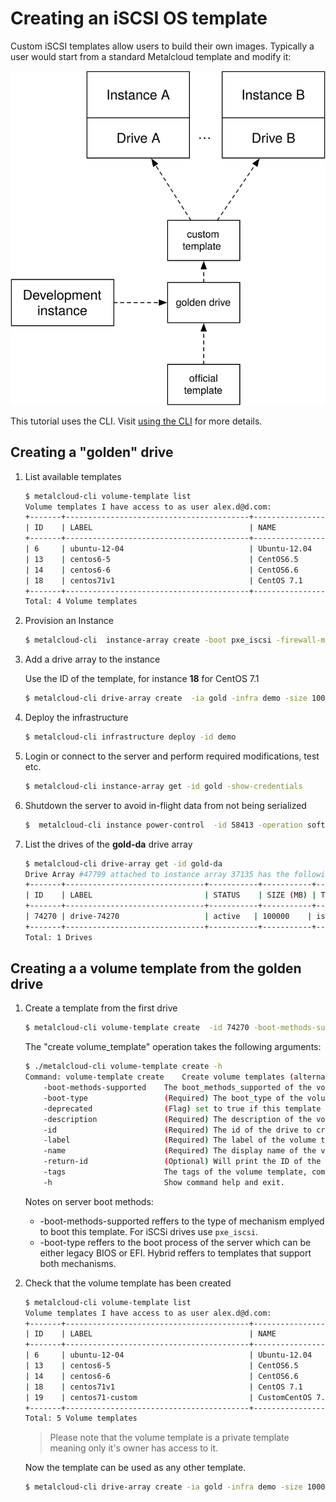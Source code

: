 # Creating an iSCSI OS template

Custom iSCSI templates allow users to build their own images. Typically a user would start from a standard Metalcloud template and modify it:

![](/assets/advanced/creating_custom_template1.svg)

This tutorial uses the CLI. Visit [using the CLI](/guides/using_the_cli) for more details.

## Creating a "golden" drive

1. List available templates

	```bash
	$ metalcloud-cli volume-template list
	Volume templates I have access to as user alex.d@d.com:
	+-------+-----------------------------------------+----------------------------------+-------+---------------------------+-----------+
	| ID    | LABEL                                   | NAME                             | SIZE  | STATUS                    | FLAGS     |
	+-------+-----------------------------------------+----------------------------------+-------+---------------------------+-----------+
	| 6     | ubuntu-12-04                            | Ubuntu-12.04                     | 40960 | deprecated_deny_provision |           |
	| 13    | centos6-5                               | CentOS6.5                        | 40960 | deprecated_allow_expand   |           |
	| 14    | centos6-6                               | CentOS6.6                        | 41000 | deprecated_allow_expand   |           |
	| 18    | centos71v1                              | CentOS 7.1                       | 40960 | deprecated_allow_expand   |           |
	+-------+-----------------------------------------+----------------------------------+-------+---------------------------+-----------+
	Total: 4 Volume templates
	```

2. Provision an Instance 


	```bash
	$ metalcloud-cli  instance-array create -boot pxe_iscsi -firewall-management-disabled -infra demo -instance-count 1 -label gold
	```
3. Add a drive array to the instance

	Use the ID of the template, for instance **18** for CentOS 7.1

	```bash
	$ metalcloud-cli drive-array create  -ia gold -infra demo -size 100000 -label gold-da -template 18
	```

4. Deploy the infrastructure

	```bash
	$ metalcloud-cli infrastructure deploy -id demo
	```

5. Login or connect to the server and perform required modifications, test etc.

	```bash
	$ metalcloud-cli instance-array get -id gold -show-credentials
	```

6. Shutdown the server to avoid in-flight data from not being serialized
	```bash
	$  metalcloud-cli instance power-control  -id 58413 -operation soft
	```

7. List the drives of the **gold-da** drive array

	```bash
	$ metalcloud-cli drive-array get -id gold-da
	Drive Array #47799 attached to instance array 37135 has the following drives:
	+-------+-------------------------------+-----------+-----------+-----------+-------------------------------+--------------------------+--------------------------+
	| ID    | LABEL                         | STATUS    | SIZE (MB) | TYPE      | ATTACHED TO                   | TEMPLATE                 | DETAILS                  |
	+-------+-------------------------------+-----------+-----------+-----------+-------------------------------+--------------------------+--------------------------+
	| 74270 | drive-74270                   | active   | 100000    | iscsi_ssd | instance-58413                |                          | none  none               |
	+-------+-------------------------------+-----------+-----------+-----------+-------------------------------+--------------------------+--------------------------+
	Total: 1 Drives
	```


## Creating a a volume template from the golden drive

1. Create a template from the first drive

	```bash
	$ metalcloud-cli volume-template create  -id 74270 -boot-methods-supported pxe_iscsi -boot-type hybrid -label "centos7.1-custom" -description "Custom 7.1 template" -name "Custom Centos 7.1"
	```

	The "create volume_template" operation takes the following arguments:
	```bash
	$ ./metalcloud-cli volume-template create -h
	Command: volume-template create    Create volume templates (alternatively use "new vt")
		-boot-methods-supported    The boot_methods_supported of the volume template. Defaults to 'pxe_iscsi'.
		-boot-type                 (Required) The boot_type of the volume template. Possible values: 'uefi_only','legacy_only','hybrid' 
		-deprecated                (Flag) set to true if this template is deprecated
		-description               (Required) The description of the volume template
		-id                        (Required) The id of the drive to create the volume template from
		-label                     (Required) The label of the volume template
		-name                      (Required) The display name of the volume template
		-return-id                 (Optional) Will print the ID of the created Drive Array. Useful for automating tasks.
		-tags                      The tags of the volume template, comma separated.
		-h                         Show command help and exit.
	```
	Notes on server boot methods:
	* -boot-methods-supported reffers to the type of mechanism emplyed to boot this template. For iSCSi drives use `pxe_iscsi`.
	* -boot-type reffers to the boot process of the server which can be either legacy BIOS or EFI. Hybrid reffers to templates that support both mechanisms.

2. Check that the volume template has been created

	```bash
	$ metalcloud-cli volume-template list
	Volume templates I have access to as user alex.d@d.com:
	+-------+-----------------------------------------+----------------------------------+-------+---------------------------+-----------+
	| ID    | LABEL                                   | NAME                             | SIZE  | STATUS                    | FLAGS     |
	+-------+-----------------------------------------+----------------------------------+-------+---------------------------+-----------+
	| 6     | ubuntu-12-04                            | Ubuntu-12.04                     | 40960 | deprecated_deny_provision |           |
	| 13    | centos6-5                               | CentOS6.5                        | 40960 | deprecated_allow_expand   |           |
	| 14    | centos6-6                               | CentOS6.6                        | 41000 | deprecated_allow_expand   |           |
	| 18    | centos71v1                              | CentOS 7.1                       | 40960 | deprecated_allow_expand   |           |
	| 19    | centos71-custom                         | CustomCentOS 7.1                 | 40960 | deprecated_allow_expand   |           |
	+-------+-----------------------------------------+----------------------------------+-------+---------------------------+-----------+
	Total: 5 Volume templates
	```
	> Please note that the volume template is a private template meaning only it's owner has access to it.

	Now the template can be used as any other template.

	```bash
	$ metalcloud-cli drive-array create -ia gold -infra demo -size 100000 -label gold-da -template 19
	```
